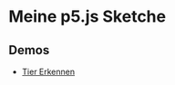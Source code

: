# Meine p5.js Sketche

## Demos

- [Tier Erkennen](https://embee0.github.io/p5sketches/sketches/tierErkennen/)
